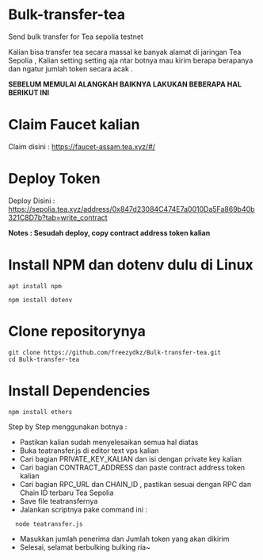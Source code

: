 # Bulk-transfer-tea
Send bulk transfer for Tea sepolia testnet

Kalian bisa transfer tea secara massal ke banyak alamat di jaringan Tea Sepolia , Kalian setting setting aja ntar botnya mau kirim berapa berapanya dan ngatur jumlah token secara acak .

**SEBELUM MEMULAI ALANGKAH BAIKNYA LAKUKAN BEBERAPA HAL BERIKUT INI**

# Claim Faucet kalian
Claim disini : https://faucet-assam.tea.xyz/#/


# Deploy Token
Deploy Disini : https://sepolia.tea.xyz/address/0x847d23084C474E7a0010Da5Fa869b40b321C8D7b?tab=write_contract

**Notes : Sesudah deploy, copy contract address token kalian**


# Install NPM dan dotenv dulu di Linux
```
apt install npm
```
```
npm install dotenv
```

# Clone repositorynya
```
git clone https://github.com/freezydkz/Bulk-transfer-tea.git
cd Bulk-transfer-tea
```

# Install Dependencies

```
npm install ethers
```

Step by Step menggunakan botnya :
- Pastikan kalian sudah menyelesaikan semua hal diatas
- Buka teatransfer.js di editor text vps kalian
- Cari bagian PRIVATE_KEY_KALIAN dan isi dengan private key kalian
- Cari bagian CONTRACT_ADDRESS dan paste contract address token kalian
- Cari bagian RPC_URL dan CHAIN_ID , pastikan sesuai dengan RPC dan Chain ID terbaru Tea Sepolia
- Save file teatransfernya
- Jalankan scriptnya pake command ini :
```
  node teatransfer.js
```
- Masukkan jumlah penerima dan Jumlah token yang akan dikirim
- Selesai, selamat berbulking bulking ria~
